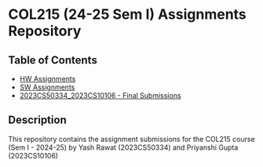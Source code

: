 # COL215 (24-25 Sem I) Assignments Repository

## Table of Contents

- [HW Assignments](https://github.com/priyanshiguptaiitd/COL215_assignments/tree/main/HW%20Assignments)
- [SW Assignments](https://github.com/priyanshiguptaiitd/COL215_assignments/tree/main/SW%20Assignments)
- [2023CS50334_2023CS10106 - Final Submissions ](https://github.com/priyanshiguptaiitd/COL215_assignments/tree/main/2023CS50334_2023CS10106)

## Description

This repository contains the assignment submissions for the COL215 course (Sem I - 2024-25) 
by Yash Rawat (2023CS50334) and Priyanshi Gupta (2023CS10106) 
